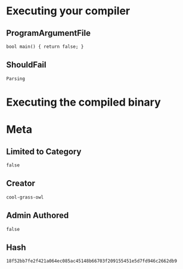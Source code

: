 # Executing your compiler

## ProgramArgumentFile

```
bool main() { return false; }
```

## ShouldFail

```
Parsing
```

# Executing the compiled binary

# Meta

## Limited to Category

```
false
```

## Creator

```
cool-grass-owl
```

## Admin Authored

```
false
```

## Hash

```
18f52bb7fe2f421a064ec085ac45148b66703f209155451e5d7fd946c2662db9
```
